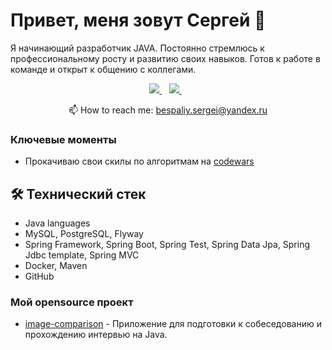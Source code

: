 # Привет, меня зовут Сергей 👋

Я начинающий разработчик JAVA. Постоянно стремлюсь к профессиональному росту и развитию своих навыков. Готов к работе в команде и открыт к общению с коллегами.


<p align='center'>
   <a href="https://t.me/@sergey_bespalyy)" target="_blank">
    <img src="https://img.shields.io/badge/Telegram-2CA5E0?style=for-the-badge&logo=telegram&logoColor=white" />        
  </a>&nbsp;&nbsp;
  <a href="https://www.linkedin.com/in/SergeyBespalyy/" target="_blank">
    <img src="https://img.shields.io/badge/linkedin-%230077B5.svg?&style=for-the-badge&logo=linkedin&logoColor=white" />
  </a>&nbsp;&nbsp;
 <p align='center'>
  📫  How to reach me: <a href='mailto:bespaliy.sergei@yandex.ru'>bespaliy.sergei@yandex.ru</a>
</p>

### Ключевые моменты
*   Прокачиваю свои скилы по алгоритмам на [codewars](https://www.codewars.com/users/SergeyBespalyy)

## 🛠 Технический стек
*   Java languages
*   MySQL, PostgreSQL, Flyway
*   Spring Framework, Spring Boot, Spring Test, Spring Data Jpa, Spring Jdbc template, Spring MVC
*   Docker, Maven
*   GitHub

### Мой opensource проект

*   [image-comparison](https://github.com/SergeyBespalyy/java-test-interview) - Приложение для подготовки к собеседованию и прохождению интервью на Java.
